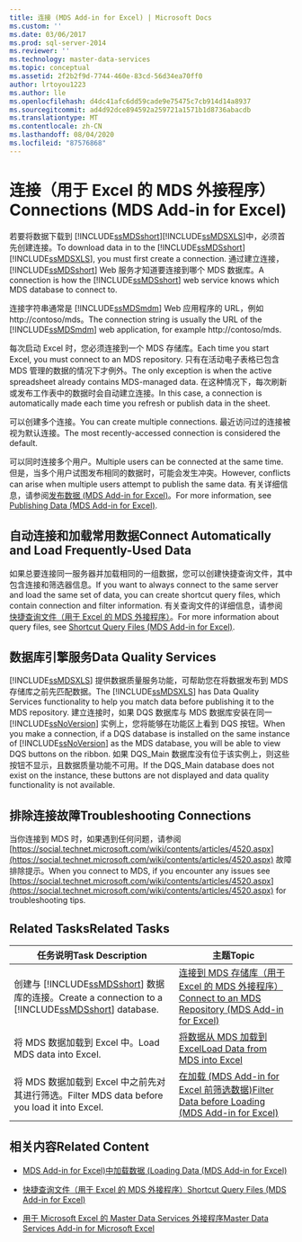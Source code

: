 ```yaml
---
title: 连接 (MDS Add-in for Excel) | Microsoft Docs
ms.custom: ''
ms.date: 03/06/2017
ms.prod: sql-server-2014
ms.reviewer: ''
ms.technology: master-data-services
ms.topic: conceptual
ms.assetid: 2f2b2f9d-7744-460e-83cd-56d34ea70ff0
author: lrtoyou1223
ms.author: lle
ms.openlocfilehash: d4dc41afc6dd59cade9e75475c7cb914d14a8937
ms.sourcegitcommit: ad4d92dce894592a259721a1571b1d8736abacdb
ms.translationtype: MT
ms.contentlocale: zh-CN
ms.lasthandoff: 08/04/2020
ms.locfileid: "87576868"
---
```

# <a name="connections-mds-add-in-for-excel"></a><span data-ttu-id="62ced-102">连接（用于 Excel 的 MDS 外接程序）</span><span class="sxs-lookup"><span data-stu-id="62ced-102">Connections (MDS Add-in for Excel)</span></span>
  <span data-ttu-id="62ced-103">若要将数据下载到 [!INCLUDE[ssMDSshort](../../includes/ssmdsshort-md.md)][!INCLUDE[ssMDSXLS](../../includes/ssmdsxls-md.md)]中，必须首先创建连接。</span><span class="sxs-lookup"><span data-stu-id="62ced-103">To download data in to the [!INCLUDE[ssMDSshort](../../includes/ssmdsshort-md.md)][!INCLUDE[ssMDSXLS](../../includes/ssmdsxls-md.md)], you must first create a connection.</span></span> <span data-ttu-id="62ced-104">通过建立连接， [!INCLUDE[ssMDSshort](../../includes/ssmdsshort-md.md)] Web 服务才知道要连接到哪个 MDS 数据库。</span><span class="sxs-lookup"><span data-stu-id="62ced-104">A connection is how the [!INCLUDE[ssMDSshort](../../includes/ssmdsshort-md.md)] web service knows which MDS database to connect to.</span></span>  
  
 <span data-ttu-id="62ced-105">连接字符串通常是 [!INCLUDE[ssMDSmdm](../../includes/ssmdsmdm-md.md)] Web 应用程序的 URL，例如 http://contoso/mds。</span><span class="sxs-lookup"><span data-stu-id="62ced-105">The connection string is usually the URL of the [!INCLUDE[ssMDSmdm](../../includes/ssmdsmdm-md.md)] web application, for example http://contoso/mds.</span></span>  
  
 <span data-ttu-id="62ced-106">每次启动 Excel 时，您必须连接到一个 MDS 存储库。</span><span class="sxs-lookup"><span data-stu-id="62ced-106">Each time you start Excel, you must connect to an MDS repository.</span></span> <span data-ttu-id="62ced-107">只有在活动电子表格已包含 MDS 管理的数据的情况下才例外。</span><span class="sxs-lookup"><span data-stu-id="62ced-107">The only exception is when the active spreadsheet already contains MDS-managed data.</span></span> <span data-ttu-id="62ced-108">在这种情况下，每次刷新或发布工作表中的数据时会自动建立连接。</span><span class="sxs-lookup"><span data-stu-id="62ced-108">In this case, a connection is automatically made each time you refresh or publish data in the sheet.</span></span>  
  
 <span data-ttu-id="62ced-109">可以创建多个连接。</span><span class="sxs-lookup"><span data-stu-id="62ced-109">You can create multiple connections.</span></span> <span data-ttu-id="62ced-110">最近访问过的连接被视为默认连接。</span><span class="sxs-lookup"><span data-stu-id="62ced-110">The most recently-accessed connection is considered the default.</span></span>  
  
 <span data-ttu-id="62ced-111">可以同时连接多个用户。</span><span class="sxs-lookup"><span data-stu-id="62ced-111">Multiple users can be connected at the same time.</span></span> <span data-ttu-id="62ced-112">但是，当多个用户试图发布相同的数据时，可能会发生冲突。</span><span class="sxs-lookup"><span data-stu-id="62ced-112">However, conflicts can arise when multiple users attempt to publish the same data.</span></span> <span data-ttu-id="62ced-113">有关详细信息，请参阅[发布数据 &#40;MDS Add-in for Excel&#41;](overview-importing-data-from-excel-mds-add-in-for-excel.md)。</span><span class="sxs-lookup"><span data-stu-id="62ced-113">For more information, see [Publishing Data &#40;MDS Add-in for Excel&#41;](overview-importing-data-from-excel-mds-add-in-for-excel.md).</span></span>  
  
## <a name="connect-automatically-and-load-frequently-used-data"></a><span data-ttu-id="62ced-114">自动连接和加载常用数据</span><span class="sxs-lookup"><span data-stu-id="62ced-114">Connect Automatically and Load Frequently-Used Data</span></span>  
 <span data-ttu-id="62ced-115">如果总要连接同一服务器并加载相同的一组数据，您可以创建快捷查询文件，其中包含连接和筛选器信息。</span><span class="sxs-lookup"><span data-stu-id="62ced-115">If you want to always connect to the same server and load the same set of data, you can create shortcut query files, which contain connection and filter information.</span></span> <span data-ttu-id="62ced-116">有关查询文件的详细信息，请参阅 [快捷查询文件（用于 Excel 的 MDS 外接程序）](shortcut-query-files-mds-add-in-for-excel.md)。</span><span class="sxs-lookup"><span data-stu-id="62ced-116">For more information about query files, see [Shortcut Query Files &#40;MDS Add-in for Excel&#41;](shortcut-query-files-mds-add-in-for-excel.md).</span></span>  
  
## <a name="data-quality-services"></a><span data-ttu-id="62ced-117">数据库引擎服务</span><span class="sxs-lookup"><span data-stu-id="62ced-117">Data Quality Services</span></span>  
 <span data-ttu-id="62ced-118">[!INCLUDE[ssMDSXLS](../../includes/ssmdsxls-md.md)] 提供数据质量服务功能，可帮助您在将数据发布到 MDS 存储库之前先匹配数据。</span><span class="sxs-lookup"><span data-stu-id="62ced-118">The [!INCLUDE[ssMDSXLS](../../includes/ssmdsxls-md.md)] has Data Quality Services functionality to help you match data before publishing it to the MDS repository.</span></span> <span data-ttu-id="62ced-119">建立连接时，如果 DQS 数据库与 MDS 数据库安装在同一 [!INCLUDE[ssNoVersion](../../includes/ssnoversion-md.md)] 实例上，您将能够在功能区上看到 DQS 按钮。</span><span class="sxs-lookup"><span data-stu-id="62ced-119">When you make a connection, if a DQS database is installed on the same instance of [!INCLUDE[ssNoVersion](../../includes/ssnoversion-md.md)] as the MDS database, you will be able to view DQS buttons on the ribbon.</span></span> <span data-ttu-id="62ced-120">如果 DQS_Main 数据库没有位于该实例上，则这些按钮不显示，且数据质量功能不可用。</span><span class="sxs-lookup"><span data-stu-id="62ced-120">If the DQS_Main database does not exist on the instance, these buttons are not displayed and data quality functionality is not available.</span></span>  
  
## <a name="troubleshooting-connections"></a><span data-ttu-id="62ced-121">排除连接故障</span><span class="sxs-lookup"><span data-stu-id="62ced-121">Troubleshooting Connections</span></span>  
 <span data-ttu-id="62ced-122">当你连接到 MDS 时，如果遇到任何问题，请参阅 [https://social.technet.microsoft.com/wiki/contents/articles/4520.aspx](https://social.technet.microsoft.com/wiki/contents/articles/4520.aspx) 故障排除提示。</span><span class="sxs-lookup"><span data-stu-id="62ced-122">When you connect to MDS, if you encounter any issues see [https://social.technet.microsoft.com/wiki/contents/articles/4520.aspx](https://social.technet.microsoft.com/wiki/contents/articles/4520.aspx) for troubleshooting tips.</span></span>  
  
## <a name="related-tasks"></a><span data-ttu-id="62ced-123">Related Tasks</span><span class="sxs-lookup"><span data-stu-id="62ced-123">Related Tasks</span></span>  
  
|<span data-ttu-id="62ced-124">任务说明</span><span class="sxs-lookup"><span data-stu-id="62ced-124">Task Description</span></span>|<span data-ttu-id="62ced-125">主题</span><span class="sxs-lookup"><span data-stu-id="62ced-125">Topic</span></span>|  
|----------------------|-----------|  
|<span data-ttu-id="62ced-126">创建与 [!INCLUDE[ssMDSshort](../../includes/ssmdsshort-md.md)] 数据库的连接。</span><span class="sxs-lookup"><span data-stu-id="62ced-126">Create a connection to a [!INCLUDE[ssMDSshort](../../includes/ssmdsshort-md.md)] database.</span></span>|[<span data-ttu-id="62ced-127">连接到 MDS 存储库（用于 Excel 的 MDS 外接程序）</span><span class="sxs-lookup"><span data-stu-id="62ced-127">Connect to an MDS Repository &#40;MDS Add-in for Excel&#41;</span></span>](connect-to-an-mds-repository-mds-add-in-for-excel.md)|  
|<span data-ttu-id="62ced-128">将 MDS 数据加载到 Excel 中。</span><span class="sxs-lookup"><span data-stu-id="62ced-128">Load MDS data into Excel.</span></span>|[<span data-ttu-id="62ced-129">将数据从 MDS 加载到 Excel</span><span class="sxs-lookup"><span data-stu-id="62ced-129">Load Data from MDS into Excel</span></span>](export-data-to-excel-from-master-data-services.md)|  
|<span data-ttu-id="62ced-130">将 MDS 数据加载到 Excel 中之前先对其进行筛选。</span><span class="sxs-lookup"><span data-stu-id="62ced-130">Filter MDS data before you load it into Excel.</span></span>|[<span data-ttu-id="62ced-131">在加载 &#40;MDS Add-in for Excel 前筛选数据&#41;</span><span class="sxs-lookup"><span data-stu-id="62ced-131">Filter Data before Loading &#40;MDS Add-in for Excel&#41;</span></span>](filter-data-before-exporting-mds-add-in-for-excel.md)|  
  
## <a name="related-content"></a><span data-ttu-id="62ced-132">相关内容</span><span class="sxs-lookup"><span data-stu-id="62ced-132">Related Content</span></span>  
  
-   [<span data-ttu-id="62ced-133">MDS Add-in for Excel&#41;中加载数据 &#40;</span><span class="sxs-lookup"><span data-stu-id="62ced-133">Loading Data &#40;MDS Add-in for Excel&#41;</span></span>](overview-exporting-data-to-excel-mds-add-in-for-excel.md)  
  
-   [<span data-ttu-id="62ced-134">快捷查询文件（用于 Excel 的 MDS 外接程序）</span><span class="sxs-lookup"><span data-stu-id="62ced-134">Shortcut Query Files &#40;MDS Add-in for Excel&#41;</span></span>](shortcut-query-files-mds-add-in-for-excel.md)  
  
-   [<span data-ttu-id="62ced-135">用于 Microsoft Excel 的 Master Data Services 外接程序</span><span class="sxs-lookup"><span data-stu-id="62ced-135">Master Data Services Add-in for Microsoft Excel</span></span>](master-data-services-add-in-for-microsoft-excel.md)  
  
  
